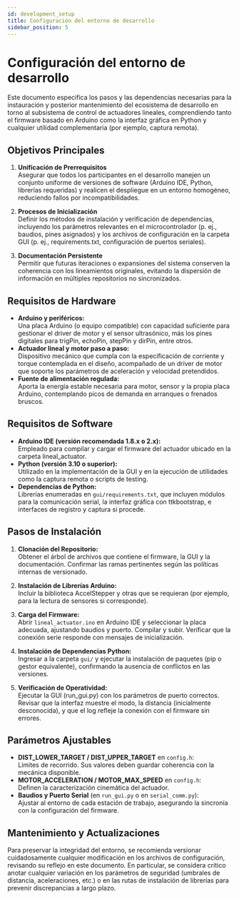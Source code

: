 ```yaml
---
id: development_setup
title: Configuración del entorno de desarrollo
sidebar_position: 5
---
```


# Configuración del entorno de desarrollo 

Este documento especifica los pasos y las dependencias necesarias para la instauración y posterior mantenimiento del ecosistema de desarrollo en torno al subsistema de control de actuadores lineales, comprendiendo tanto el firmware basado en Arduino como la interfaz gráfica en Python y cualquier utilidad complementaria (por ejemplo, captura remota).

## Objetivos Principales

1. **Unificación de Prerrequisitos**  
   Asegurar que todos los participantes en el desarrollo manejen un conjunto uniforme de versiones de software (Arduino IDE, Python, librerías requeridas) y realicen el despliegue en un entorno homogéneo, reduciendo fallos por incompatibilidades.

2. **Procesos de Inicialización**  
   Definir los métodos de instalación y verificación de dependencias, incluyendo los parámetros relevantes en el microcontrolador (p. ej., baudios, pines asignados) y los archivos de configuración en la carpeta GUI (p. ej., requirements.txt, configuración de puertos seriales).

3. **Documentación Persistente**  
   Permitir que futuras iteraciones o expansiones del sistema conserven la coherencia con los lineamientos originales, evitando la dispersión de información en múltiples repositorios no sincronizados.

## Requisitos de Hardware

- **Arduino y periféricos:**  
  Una placa Arduino (o equipo compatible) con capacidad suficiente para gestionar el driver de motor y el sensor ultrasónico, más los pines digitales para trigPin, echoPin, stepPin y dirPin, entre otros.  
- **Actuador lineal y motor paso a paso:**  
  Dispositivo mecánico que cumpla con la especificación de corriente y torque contemplada en el diseño, acompañado de un driver de motor que soporte los parámetros de aceleración y velocidad pretendidos.  
- **Fuente de alimentación regulada:**  
  Aporta la energía estable necesaria para motor, sensor y la propia placa Arduino, contemplando picos de demanda en arranques o frenados bruscos.

## Requisitos de Software

- **Arduino IDE (versión recomendada 1.8.x o 2.x):**  
  Empleado para compilar y cargar el firmware del actuador ubicado en la carpeta lineal_actuator.  
- **Python (versión 3.10 o superior):**  
  Utilizado en la implementación de la GUI y en la ejecución de utilidades como la captura remota o scripts de testing.  
- **Dependencias de Python:**  
  Librerías enumeradas en `gui/requirements.txt`, que incluyen módulos para la comunicación serial, la interfaz gráfica con ttkbootstrap, e interfaces de registro y captura si procede.

## Pasos de Instalación

1. **Clonación del Repositorio:**  
   Obtener el árbol de archivos que contiene el firmware, la GUI y la documentación. Confirmar las ramas pertinentes según las políticas internas de versionado.

2. **Instalación de Librerías Arduino:**  
   Incluir la biblioteca AccelStepper y otras que se requieran (por ejemplo, para la lectura de sensores si corresponde).

3. **Carga del Firmware:**  
   Abrir `lineal_actuator.ino` en Arduino IDE y seleccionar la placa adecuada, ajustando baudios y puerto. Compilar y subir. Verificar que la conexión serie responde con mensajes de inicialización.

4. **Instalación de Dependencias Python:**  
   Ingresar a la carpeta `gui/` y ejecutar la instalación de paquetes (pip o gestor equivalente), confirmando la ausencia de conflictos en las versiones.

5. **Verificación de Operatividad:**  
   Ejecutar la GUI (run_gui.py) con los parámetros de puerto correctos. Revisar que la interfaz muestre el modo, la distancia (inicialmente desconocida), y que el log refleje la conexión con el firmware sin errores.

## Parámetros Ajustables

- **DIST_LOWER_TARGET / DIST_UPPER_TARGET** en `config.h`:  
  Limites de recorrido. Sus valores deben guardar coherencia con la mecánica disponible.  
- **MOTOR_ACCELERATION / MOTOR_MAX_SPEED** en `config.h`:  
  Definen la caracterización cinemática del actuador.  
- **Baudios y Puerto Serial** (en `run_gui.py` o en `serial_comm.py`):  
  Ajustar al entorno de cada estación de trabajo, asegurando la sincronía con la configuración del firmware.

## Mantenimiento y Actualizaciones

Para preservar la integridad del entorno, se recomienda versionar cuidadosamente cualquier modificación en los archivos de configuración, revisando su reflejo en este documento. En particular, se considera crítico anotar cualquier variación en los parámetros de seguridad (umbrales de distancia, aceleraciones, etc.) o en las rutas de instalación de librerías para prevenir discrepancias a largo plazo.
